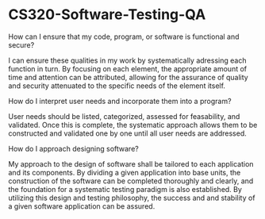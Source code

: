 # CS320-Software-Testing-QA

How can I ensure that my code, program, or software is functional and secure?

I can ensure these qualities in my work by systematically adressing each function in turn. By focusing on each element, the appropriate amount of time and attention can be attributed, allowing for the assurance of quality and security attenuated to the specific needs of the element itself.

How do I interpret user needs and incorporate them into a program?

User needs should be listed, categorized, assessed for feasability, and validated. Once this is complete, the systematic approach allows them to be constructed and validated one by one until all user needs are addressed.

How do I approach designing software?

My approach to the design of software shall be tailored to each application and its components. By dividing a given application into base units, the construction of the software can be completed thoroughly and clearly, and the foundation for a systematic testing paradigm is also established. By utilizing this design and testing philosophy, the success and and stability of a given software application can be assured. 
